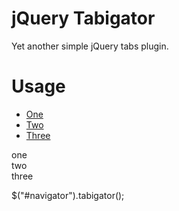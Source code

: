 jQuery Tabigator
================

Yet another simple jQuery tabs plugin.

Usage
=====

  <ul id="navigator">
    <li><a href="#one">One</a></li>
    <li><a href="#two">Two</a></li>
    <li><a href="#three">Three</a></li>
  </ul>
  
  <div class="navigable" id="one">one</div>
  <div class="navigable" id="two">two</div>
  <div class="navigable" id="three">three</div>
  
  $("#navigator").tabigator();